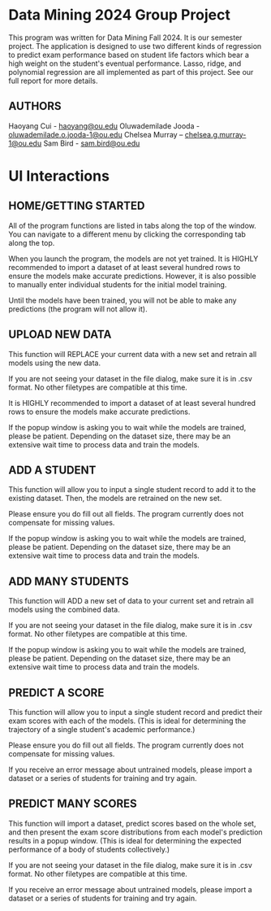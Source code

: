 # Data Mining 2024 Group Project

This program was written for Data Mining Fall 2024.
It is our semester project.
The application is designed to use two different kinds
of regression to predict exam performance based on
student life factors which bear a high weight on the
student's eventual performance.
Lasso, ridge, and polynomial regression are all
implemented as part of this project. See our full 
report for more details.

## AUTHORS
Haoyang Cui - haoyang@ou.edu
Oluwademilade Jooda - oluwademilade.o.jooda-1@ou.edu
Chelsea Murray – chelsea.g.murray-1@ou.edu
Sam Bird - sam.bird@ou.edu

# UI Interactions

## HOME/GETTING STARTED

All of the program functions are listed in tabs along the
top of the window. You can navigate to a different menu by
clicking the corresponding tab along the top.

When you launch the program, the models are not yet trained.
It is HIGHLY recommended to import a dataset of at least
several hundred rows to ensure the models make accurate
predictions. However, it is also possible to manually enter
individual students for the initial model training.

Until the models have been trained, you will not be able to
make any predictions (the program will not allow it).

## UPLOAD NEW DATA

This function will REPLACE your current data with a new set
and retrain all models using the new data.

If you are not seeing your dataset in the file dialog, make
sure it is in .csv format. No other filetypes are compatible
at this time.

It is HIGHLY recommended to import a dataset of at least
several hundred rows to ensure the models make accurate
predictions.

If the popup window is asking you to wait while the models
are trained, please be patient. Depending on the dataset
size, there may be an extensive wait time to process data
and train the models.

## ADD A STUDENT

This function will allow you to input a single student 
record to add it to the existing dataset. Then, the models 
are retrained on the new set.

Please ensure you do fill out all fields. The program 
currently does not compensate for missing values.

If the popup window is asking you to wait while the models
are trained, please be patient. Depending on the dataset
size, there may be an extensive wait time to process data
and train the models.

## ADD MANY STUDENTS

This function will ADD a new set of data to your current
set and retrain all models using the combined data.

If you are not seeing your dataset in the file dialog, make
sure it is in .csv format. No other filetypes are compatible
at this time.

If the popup window is asking you to wait while the models
are trained, please be patient. Depending on the dataset
size, there may be an extensive wait time to process data
and train the models.

## PREDICT A SCORE

This function will allow you to input a single student 
record and predict their exam scores with each of the models.
(This is ideal for determining the trajectory of a single
student's academic performance.)

Please ensure you do fill out all fields. The program 
currently does not compensate for missing values.

If you receive an error message about untrained models,
please import a dataset or a series of students for training
and try again.

## PREDICT MANY SCORES

This function will import a dataset, predict scores based on
the whole set, and then present the exam score distributions
from each model's prediction results in a popup window.
(This is ideal for determining the expected performance of a
body of students collectively.)

If you are not seeing your dataset in the file dialog, make
sure it is in .csv format. No other filetypes are compatible
at this time.

If you receive an error message about untrained models,
please import a dataset or a series of students for training
and try again.
